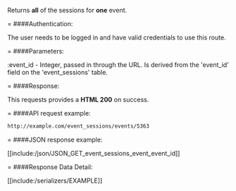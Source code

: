 <!-- --- title: GET /event_sessions/event/:event_id -->

Returns **all** of the sessions for **one** event.

=
####Authentication:

The user needs to be logged in and have valid credentials to use this route.

=
####Parameters:

:event_id - Integer, passed in through the URL. Is derived from the 'event_id' field on the 'event_sessions' table.

=
####Response:

This requests provides a <strong>HTML 200</strong> on success.

=
####API request example:
```html
http://example.com/event_sessions/events/5363
```

=
####JSON response example:

[[include:/json/JSON_GET_event_sessions_event_event_id]]

=
####Response Data Detail:

[[include:/serializers/EXAMPLE]]
